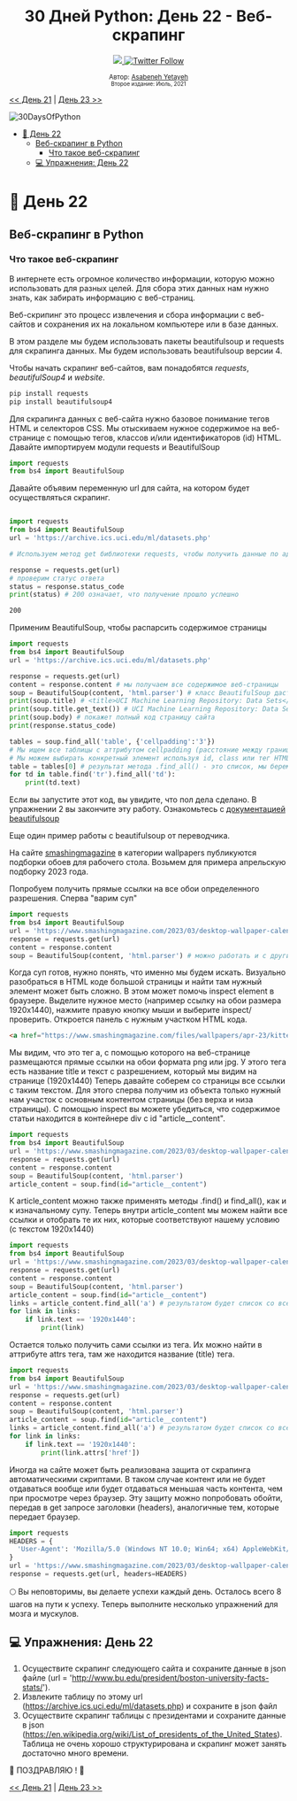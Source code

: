 <div align="center">
  <h1> 30 Дней Python: День 22 - Веб-скрапинг </h1>
  <a class="header-badge" target="_blank" href="https://www.linkedin.com/in/asabeneh/">
  <img src="https://img.shields.io/badge/style--5eba00.svg?label=LinkedIn&logo=linkedin&style=social">
  </a>
  <a class="header-badge" target="_blank" href="https://twitter.com/Asabeneh">
  <img alt="Twitter Follow" src="https://img.shields.io/twitter/follow/asabeneh?style=social">
  </a>

<sub>Автор:
<a href="https://www.linkedin.com/in/asabeneh/" target="_blank">Asabeneh Yetayeh</a><br>
<small> Второе издание: Июль, 2021</small>
</sub>
</div>

[<< День 21](../21_Day_Classes_and_objects/21_classes_and_objects.md) | [День 23 >>](../23_Day_Virtual_environment/23_virtual_environment.md)

![30DaysOfPython](../images/30DaysOfPython_banner3@2x.png)

- [📘 День 22](#-день-22)
  - [Веб-скрапинг в Python](#веб-скрапинг-в-python)
    - [Что такое веб-скрапинг](#что-такое-веб-скрапинг)
  - [💻 Упражнения: День 22](#-упражнения-день-22)

# 📘 День 22

## Веб-скрапинг в Python

### Что такое веб-скрапинг

В интернете есть огромное количество информации, которую можно использовать для разных целей. Для сбора этих данных нам нужно знать, как забирать информацию с веб-страниц.

Веб-скрипинг это процесс извлечения и сбора информации с веб-сайтов и сохранения их на локальном компьютере или в базе данных.

В этом разделе мы будем использовать пакеты beautifulsoup и requests для скрапинга данных. Мы будем использовать beautifulsoup версии 4.

Чтобы начать скрапинг веб-сайтов, вам понадобятся _requests_, _beautifulSoup4_ и _website_.

```sh
pip install requests
pip install beautifulsoup4
```

Для скрапинга данных с веб-сайта нужно базовое понимание тегов HTML и селекторов CSS. Мы отыскиваем нужное содержимое на веб-странице с помощью тегов, классов и/или идентификаторов (id) HTML.
Давайте импортируем модули requests и BeautifulSoup

```py
import requests
from bs4 import BeautifulSoup
```

Давайте объявим переменную url для сайта, на котором будет осуществляться скрапинг.

```py

import requests
from bs4 import BeautifulSoup
url = 'https://archive.ics.uci.edu/ml/datasets.php'

# Используем метод get библиотеки requests, чтобы получить данные по адресу url

response = requests.get(url)
# проверим статус ответа
status = response.status_code
print(status) # 200 означает, что получение прошло успешно
```

```sh
200
```

Применим BeautifulSoup, чтобы распарсить содержимое страницы

```py
import requests
from bs4 import BeautifulSoup
url = 'https://archive.ics.uci.edu/ml/datasets.php'

response = requests.get(url)
content = response.content # мы получаем все содержимое веб-страницы
soup = BeautifulSoup(content, 'html.parser') # класс BeautifulSoup даст нам возможности для парсинга
print(soup.title) # <title>UCI Machine Learning Repository: Data Sets</title>
print(soup.title.get_text()) # UCI Machine Learning Repository: Data Sets
print(soup.body) # покажет полный код страницу сайта
print(response.status_code)

tables = soup.find_all('table', {'cellpadding':'3'})
# Мы ищем все таблицы с аттрибутом cellpadding (расстояние между границей таблицы и ее содержимым) равным 3
# Мы можем выбирать конкретный элемент используя id, class или тег HTML, за дополнительной информацией обращайтесь к документации beautifulsoup
table = tables[0] # результат метода .find_all() - это список, мы берем его первый элемент
for td in table.find('tr').find_all('td'):
    print(td.text)
```

Если вы запустите этот код, вы увидите, что пол дела сделано. В упражнении 2 вы закончите эту работу.
Ознакомьтесь с [документацией beautifulsoup](https://www.crummy.com/software/BeautifulSoup/bs4/doc/#quick-start)

Еще один пример работы с beautifulsoup от переводчика.

На сайте [smashingmagazine](https://www.smashingmagazine.com) в категории wallpapers публикуются подборки обоев для рабочего стола. Возьмем для примера апрельскую подборку 2023 года.

Попробуем получить прямые ссылки на все обои определенного разрешения. Сперва "варим суп"

```python
import requests
from bs4 import BeautifulSoup
url = 'https://www.smashingmagazine.com/2023/03/desktop-wallpaper-calendars-april-2023/'
response = requests.get(url)
content = response.content
soup = BeautifulSoup(content, 'html.parser') # можно работать и с другими форматами, например xml
```

Когда суп готов, нужно понять, что именно мы будем искать. Визуально разобраться в HTML коде большой страницы и найти там нужный элемент может быть сложно. В этом может помочь inspect element в браузере. Выделите нужное место (например ссылку на обои размера 1920x1440), нажмите правую кнопку мыши и выберите inspect/проверить. Откроется панель с нужным участком HTML кода.
```html
<a href="https://www.smashingmagazine.com/files/wallpapers/apr-23/kitten-season/cal/apr-23-kitten-season-cal-1920x1440.png" title="Kitten Season - 1920x1440">1920x1440</a>
```
Мы видим, что это тег a, с помощью которого на веб-странице размещаются прямые ссылки на обои формата png или jpg. У этого тега есть название title и текст с разрешением, который мы видим на странице (1920x1440)
Теперь давайте соберем со страницы все ссылки с таким текстом. Для этого сперва получим из объекта только нужный нам участок с основным контентом страницы (без верха и низа страницы). С помощью inspect вы можете убедиться, что содержимое статьи находится в контейнере div с id "article__content".

```python
import requests
from bs4 import BeautifulSoup
url = 'https://www.smashingmagazine.com/2023/03/desktop-wallpaper-calendars-april-2023/'
response = requests.get(url)
content = response.content
soup = BeautifulSoup(content, 'html.parser')
article_content = soup.find(id="article__content")
```
К article_content можно также применять методы .find() и find_all(), как и к изначальному супу. Теперь внутри article_content мы можем найти все ссылки и отобрать те их них, которые соответствуют нашему условию (с текстом 1920x1440)
```python
import requests
from bs4 import BeautifulSoup
url = 'https://www.smashingmagazine.com/2023/03/desktop-wallpaper-calendars-april-2023/'
response = requests.get(url)
content = response.content
soup = BeautifulSoup(content, 'html.parser')
article_content = soup.find(id="article__content")
links = article_content.find_all('a') # результатом будет список со всеми тегами a внутри содержимого статьи
for link in links:
    if link.text == '1920x1440':
        print(link)
```

Остается только получить сами ссылки из тега. Их можно найти в аттрибуте attrs тега, там же находится название (title) тега.
```python
import requests
from bs4 import BeautifulSoup
url = 'https://www.smashingmagazine.com/2023/03/desktop-wallpaper-calendars-april-2023/'
response = requests.get(url)
content = response.content
soup = BeautifulSoup(content, 'html.parser')
article_content = soup.find(id="article__content")
links = article_content.find_all('a') # результатом будет список со всеми тегами a внутри содержимого статьи
for link in links:
    if link.text == '1920x1440':
        print(link.attrs['href'])
```

Иногда на сайте может быть реализована защита от скрапинга автоматическими скриптами. В таком случае контент или не будет отдаваться вообще или будет отдаваться меньшая часть контента, чем при просмотре через браузер. Эту защиту можно попробовать обойти, передав в get запросе заголовки (headers), аналогичные тем, которые передает браузер.
```python
import requests
HEADERS = {
  'User-Agent': 'Mozilla/5.0 (Windows NT 10.0; Win64; x64) AppleWebKit/537.36 (KHTML, like Gecko) Chrome/103.0.0.0 Safari/537.36'
}
url = 'https://www.smashingmagazine.com/2023/03/desktop-wallpaper-calendars-april-2023/'
response = requests.get(url, headers=HEADERS)
```
🌕 Вы неповторимы, вы делаете успехи каждый день. Осталось всего 8 шагов на пути к успеху. Теперь выполните несколько упражнений для мозга и мускулов.

## 💻 Упражнения: День 22

1. Осуществите скрапинг следующего сайта и сохраните данные в json файле (url = 'http://www.bu.edu/president/boston-university-facts-stats/').
1. Извлеките таблицу по этому url (https://archive.ics.uci.edu/ml/datasets.php) и сохраните в json файл
2. Осуществите скрапинг таблицы с президентами и сохраните данные в json (https://en.wikipedia.org/wiki/List_of_presidents_of_the_United_States). Таблица не очень хорошо структурирована и скрапинг может занять достаточно много времени.

🎉 ПОЗДРАВЛЯЮ ! 🎉

[<< День 21](../21_Day_Classes_and_objects/21_classes_and_objects.md) | [День 23 >>](../23_Day_Virtual_environment/23_virtual_environment.md)
